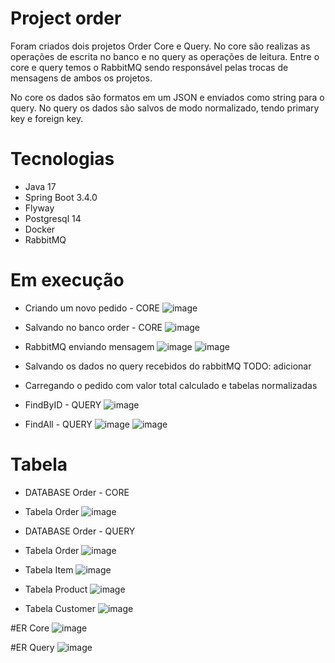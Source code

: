 # Project order
Foram criados dois projetos Order Core e Query. No core são realizas as operações de escrita no banco e no query as operações de leitura. Entre o core e query temos o RabbitMQ sendo responsável pelas trocas de mensagens de ambos os projetos. 

No core os dados são formatos em um JSON e enviados como string para o query. No query os dados são salvos de modo normalizado, tendo primary key e foreign key.

# Tecnologias

* Java 17
* Spring Boot 3.4.0
* Flyway
* Postgresql 14
* Docker
* RabbitMQ

# Em execução

* Criando um novo pedido - CORE 
![image](https://github.com/user-attachments/assets/bb38a9a1-f542-4c70-99b2-08f082a620fe)

* Salvando no banco order - CORE
![image](https://github.com/user-attachments/assets/78bc30d4-5054-4c20-ade8-fdaadee385d6)

* RabbitMQ enviando mensagem 
![image](https://github.com/user-attachments/assets/ac62ae5d-235e-4971-bf45-01ed755a5bb5)
![image](https://github.com/user-attachments/assets/99bf8632-3ee8-40b5-a434-6b6c8f7c27d7)

* Salvando os dados no query recebidos do rabbitMQ
  TODO: adicionar

* Carregando o pedido com valor total calculado e tabelas normalizadas
* FindByID - QUERY
![image](https://github.com/user-attachments/assets/030ec68e-846e-4e96-9fce-2f2cfe9234b7)

* FindAll - QUERY
![image](https://github.com/user-attachments/assets/fdf6a90c-4c2f-4d07-9c0b-aae5d1b9edb6)
![image](https://github.com/user-attachments/assets/1158a7d1-286b-4998-bcd2-6bce70873dec)

# Tabela

* DATABASE Order - CORE
* Tabela Order
![image](https://github.com/user-attachments/assets/bde5ef37-47a1-4ae1-a5d9-86b94e061dca)

* DATABASE Order - QUERY
* Tabela Order
![image](https://github.com/user-attachments/assets/10e76af2-238b-4180-8d56-0a4951f3210d)

* Tabela Item
![image](https://github.com/user-attachments/assets/415793a5-b306-4992-af25-69c5b0046a5d)

* Tabela Product
![image](https://github.com/user-attachments/assets/35446f92-7fc3-4c15-8816-8899d06300bb)

* Tabela Customer
![image](https://github.com/user-attachments/assets/859ae803-d7b3-44a2-8774-9c1e5c453ebe)

#ER Core
![image](https://github.com/user-attachments/assets/a8edbd4a-e818-4a5f-8533-92a250602283)

#ER Query
![image](https://github.com/user-attachments/assets/71539798-de5c-4ac9-9055-bfc285d19dfd)




